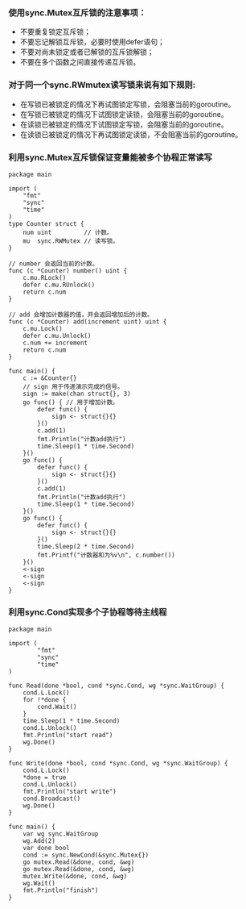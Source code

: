 ### 使用sync.Mutex互斥锁的注意事项：

- 不要重复锁定互斥锁；
- 不要忘记解锁互斥锁，必要时使用defer语句；
- 不要对尚未锁定或者已解锁的互斥锁解锁；
- 不要在多个函数之间直接传递互斥锁。

### 对于同一个sync.RWmutex读写锁来说有如下规则:
- 在写锁已被锁定的情况下再试图锁定写锁，会阻塞当前的goroutine。
- 在写锁已被锁定的情况下试图锁定读锁，会阻塞当前的goroutine。
- 在读锁已被锁定的情况下试图锁定写锁，会阻塞当前的goroutine。
- 在读锁已被锁定的情况下再试图锁定读锁，不会阻塞当前的goroutine。

### 利用sync.Mutex互斥锁保证变量能被多个协程正常读写
```
package main

import (
	"fmt"
	"sync"
	"time"
)
type Counter struct {
	num uint         // 计数。
	mu  sync.RWMutex // 读写锁。
}

// number 会返回当前的计数。
func (c *Counter) number() uint {
	c.mu.RLock()
	defer c.mu.RUnlock()
	return c.num
}

// add 会增加计数器的值，并会返回增加后的计数。
func (c *Counter) add(increment uint) uint {
	c.mu.Lock()
	defer c.mu.Unlock()
	c.num += increment
	return c.num
}

func main() {
	c := &Counter{}
	// sign 用于传递演示完成的信号。
	sign := make(chan struct{}, 3)
	go func() { // 用于增加计数。
		defer func() {
			sign <- struct{}{}
		}()
		c.add(1)
		fmt.Println("计数add执行")
		time.Sleep(1 * time.Second)
	}()
	go func() {
		defer func() {
			sign <- struct{}{}
		}()
		c.add(1)
		fmt.Println("计数add执行")
		time.Sleep(1 * time.Second)
	}()
	go func() {
		defer func() {
			sign <- struct{}{}
		}()
		time.Sleep(2 * time.Second)
		fmt.Printf("计数器和为%v\n", c.number())
	}()
	<-sign
	<-sign
	<-sign
}
```

### 利用sync.Cond实现多个子协程等待主线程
```
package main

import (
        "fmt"
        "sync"
        "time"
)

func Read(done *bool, cond *sync.Cond, wg *sync.WaitGroup) {
	cond.L.Lock()
	for !*done {
		cond.Wait()
	}
	time.Sleep(1 * time.Second)
	cond.L.Unlock()
	fmt.Println("start read")
	wg.Done()
}

func Write(done *bool, cond *sync.Cond, wg *sync.WaitGroup) {
	cond.L.Lock()
	*done = true
	cond.L.Unlock()
	fmt.Println("start write")
	cond.Broadcast()
	wg.Done()
}

func main() {
    var wg sync.WaitGroup
    wg.Add(2)
    var done bool
    cond := sync.NewCond(&sync.Mutex{})
    go mutex.Read(&done, cond, &wg)
    go mutex.Read(&done, cond, &wg)
    mutex.Write(&done, cond, &wg)
    wg.Wait()
    fmt.Println("finish")
}
```
